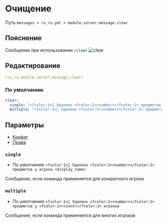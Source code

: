 # Очищение
Путь `messages > ru_ru.yml > module.server.message.clear`

## Пояснение
Сообщение при использовании `/clear`
![clear](/clear.png)

## Редактирование
```yaml
<ru_ru.module.server.message.clear>
```

### По умолчанию
```yaml
clear:
  single: "<fcolor:1>🌊 Удалено <fcolor:2><number></fcolor:2> предметов у игрока <display_name>"
  multiple: "<fcolor:1>🌊 Удалено <fcolor:2><number></fcolor:2> предметов у <fcolor:2><count></fcolor:2> игроков"
```

## Параметры

- [Конфиг](/ru/config/module/server/message/clear/)
- [Права](/ru/permissions/module/server/message/clear/)

### `single`
- По умолчанию `<fcolor:1>🌊 Удалено <fcolor:2><number></fcolor:2> предметов у игрока <display_name>`

Сообщение, если команда применяется для конкретного игрока

### `multiple`
- По умолчанию `<fcolor:1>🌊 Удалено <fcolor:2><number></fcolor:2> предметов у <fcolor:2><count></fcolor:2> игроков`

Сообщение, если команда применяется для многих игроков